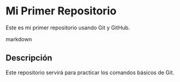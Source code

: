 # Mi Primer Repositorio
Este es mi primer repositorio usando Git y GitHub.


markdown
## Descripción
Este repositorio servirá para practicar los comandos básicos de Git.
